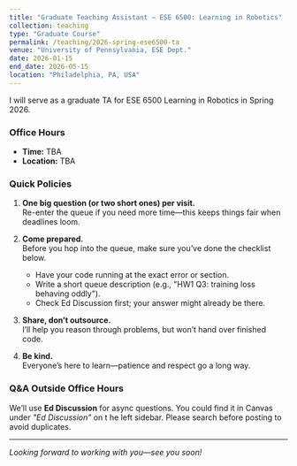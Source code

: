 ```yaml
---
title: "Graduate Teaching Assistant – ESE 6500: Learning in Robotics"
collection: teaching
type: "Graduate Course"
permalink: /teaching/2026-spring-ese6500-ta
venue: "University of Pennsylvania, ESE Dept."
date: 2026-01-15
end_date: 2026-05-15
location: "Philadelphia, PA, USA"
---
```


I will serve as a graduate TA for ESE 6500 Learning in Robotics in Spring 2026.

### Office Hours

- **Time:** TBA  
- **Location:** TBA

### Quick Policies

1. **One big question (or two short ones) per visit.**  
    Re-enter the queue if you need more time—this keeps things fair when deadlines loom.

2. **Come prepared.**  
    Before you hop into the queue, make sure you’ve done the checklist below.
    - Have your code running at the exact error or section.  
    - Write a short queue description (e.g., "HW1 Q3: training loss behaving oddly").  
    - Check Ed Discussion first; your answer might already be there.

3. **Share, don’t outsource.**  
    I’ll help you reason through problems, but won’t hand over finished code.

4. **Be kind.**  
    Everyone’s here to learn—patience and respect go a long way.

### Q&A Outside Office Hours

We’ll use **Ed Discussion** for async questions. You could find it in Canvas under *"Ed Discussion"* on t he left sidebar. Please search before posting to avoid duplicates.

---

*Looking forward to working with you—see you soon!*